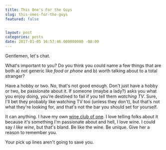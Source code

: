 ```yaml
---
title: This One's For the Guys
slug: this-ones-for-the-guys
featured: false


layout: post
categories: posts
date: 2017-01-05 16:57:46.000000000 -08:00
---
```


Gentlemen, let's chat.

What's important to you? Do you think you could name a few things that are both a) not generic like _food_ or _phone_ and b) worth talking about to a total stranger?

Have a hobby or two. No, that's not good enough. Don't just have a hobby or two, be passionate about it. If someone (maybe a lady?) asks you what you enjoy doing, you're destined to fail if you tell them _watching TV_. Sure, I'll bet they probably like watching TV too (unless they don't), but that's not what they're looking for, and that's not the bar you should set for yourself.

It can anything. I have my own [wine club of one](http://weekly.wine). I love telling folks about it because it's something I'm passionate about and hell, I love wine. I could say _I like wine_, but that's bland. Be like the wine. Be unique. Give her a reason to remember you.

Your pick up lines aren't going to save you.


